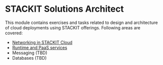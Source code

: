 # STACKIT Solutions Architect
This module contains exercises and tasks related to design and architecture of cloud deployments using STACKIT offerings. Following areas are covered:
- [Networking in STACKIT Cloud](./networking/README.md)
- [Runtime and PaaS services](./runtime-and-paas/README.md)
- Messaging (TBD)
- Databases (TBD)
